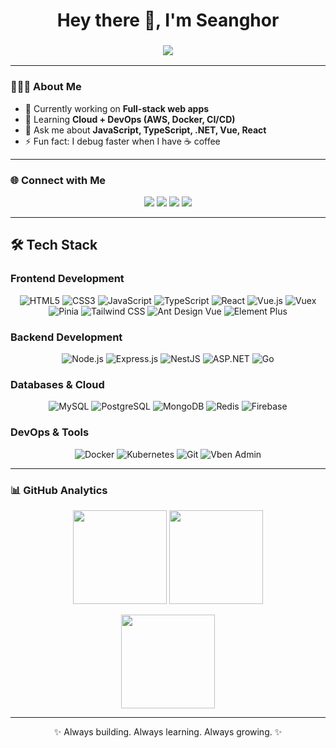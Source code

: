 <!-- Banner -->
<h1 align="center">Hey there 👋, I'm Seanghor</h1>
<h3 align="center">
  <img src="https://readme-typing-svg.herokuapp.com?size=22&duration=4000&color=007ACC&center=true&vCenter=true&width=500&lines=Software+Engineer+👨🏻‍💻;Full-Stack+Developer+🚀;Open+Source+Enthusiast+🌍;Always+learning+new+things+🔥" />
</h3>

---

<!-- About Section -->
### 👨🏻‍💻 About Me
- 🔭 Currently working on **Full-stack web apps**
- 🌱 Learning **Cloud + DevOps (AWS, Docker, CI/CD)**
- 💬 Ask me about **JavaScript, TypeScript, .NET, Vue, React**
- ⚡ Fun fact: I debug faster when I have ☕ coffee  

---

<!-- Connect Section -->
### 🌐 Connect with Me
<p align="center">
  <a href="https://fb.com/seanghor hai" target="_blank"><img src="https://img.shields.io/badge/Facebook-1877F2?style=for-the-badge&logo=facebook&logoColor=white" /></a>
  <a href="https://instagram.com/hshor_14" target="_blank"><img src="https://img.shields.io/badge/Instagram-E4405F?style=for-the-badge&logo=instagram&logoColor=white" /></a>
  <a href="https://t.me/h_seanghor" target="_blank"><img src="https://img.shields.io/badge/Telegram-26A5E4?style=for-the-badge&logo=telegram&logoColor=white" /></a>
  <a href="https://www.linkedin.com/in/seanghor-hai-376703299" target="_blank"><img src="https://img.shields.io/badge/LinkedIn-0A66C2?style=for-the-badge&logo=linkedin&logoColor=white" /></a>
</p>

---

<!-- Languages & Tools -->
## 🛠️ Tech Stack

### Frontend Development

<div align="center">
  <img src="https://img.shields.io/badge/HTML5-000000?style=for-the-badge&logo=html5&logoColor=white" alt="HTML5" />
  <img src="https://img.shields.io/badge/CSS3-000000?style=for-the-badge&logo=css3&logoColor=white" alt="CSS3" />
  <img src="https://img.shields.io/badge/JavaScript-000000?style=for-the-badge&logo=javascript&logoColor=white" alt="JavaScript" />
  <img src="https://img.shields.io/badge/TypeScript-000000?style=for-the-badge&logo=typescript&logoColor=white" alt="TypeScript" />
  <img src="https://img.shields.io/badge/React-000000?style=for-the-badge&logo=react&logoColor=white" alt="React" />
  <img src="https://img.shields.io/badge/Vue.js-000000?style=for-the-badge&logo=vue.js&logoColor=white" alt="Vue.js" />
  <img src="https://img.shields.io/badge/Vuex-000000?style=for-the-badge&logo=vuex&logoColor=white" alt="Vuex" />
  <img src="https://img.shields.io/badge/Pinia-000000?style=for-the-badge&logo=pinia&logoColor=white" alt="Pinia" />
  <img src="https://img.shields.io/badge/Tailwind_CSS-000000?style=for-the-badge&logo=tailwind-css&logoColor=white" alt="Tailwind CSS" />
  <img src="https://img.shields.io/badge/Ant%20Design%20Vue-000000?style=for-the-badge&logo=antdesign&logoColor=white" alt="Ant Design Vue" />
  <img src="https://img.shields.io/badge/Element%20Plus-000000?style=for-the-badge&logo=element&logoColor=white" alt="Element Plus" />
</div>

### Backend Development

<div align="center">
  <img src="https://img.shields.io/badge/Node.js-000000?style=for-the-badge&logo=node.js&logoColor=white" alt="Node.js" />
  <img src="https://img.shields.io/badge/Express.js-000000?style=for-the-badge&logo=express&logoColor=white" alt="Express.js" />
  <img src="https://img.shields.io/badge/NestJS-000000?style=for-the-badge&logo=nestjs&logoColor=white" alt="NestJS" />
  <img src="https://img.shields.io/badge/ASP.NET-000000?style=for-the-badge&logo=dotnet&logoColor=white" alt="ASP.NET" />
  <img src="https://img.shields.io/badge/Go-000000?style=for-the-badge&logo=go&logoColor=white" alt="Go" />
</div>

### Databases & Cloud

<div align="center">
  <img src="https://img.shields.io/badge/MySQL-000000?style=for-the-badge&logo=mysql&logoColor=white" alt="MySQL" />
  <img src="https://img.shields.io/badge/PostgreSQL-000000?style=for-the-badge&logo=postgresql&logoColor=white" alt="PostgreSQL" />
  <img src="https://img.shields.io/badge/MongoDB-000000?style=for-the-badge&logo=mongodb&logoColor=white" alt="MongoDB" />
  <img src="https://img.shields.io/badge/Redis-000000?style=for-the-badge&logo=redis&logoColor=white" alt="Redis" />
  <img src="https://img.shields.io/badge/Firebase-000000?style=for-the-badge&logo=firebase&logoColor=white" alt="Firebase" />
</div>

### DevOps & Tools

<div align="center">
  <img src="https://img.shields.io/badge/Docker-000000?style=for-the-badge&logo=docker&logoColor=white" alt="Docker" />
  <img src="https://img.shields.io/badge/Kubernetes-000000?style=for-the-badge&logo=kubernetes&logoColor=white" alt="Kubernetes" />
  <img src="https://img.shields.io/badge/Git-000000?style=for-the-badge&logo=git&logoColor=white" alt="Git" />
  <img src="https://img.shields.io/badge/Vben%20Admin-000000?style=for-the-badge&logo=vue.js&logoColor=white" alt="Vben Admin" />
</div>


---

<!-- Stats -->
### 📊 GitHub Analytics
<p align="center">
  <img src="https://github-readme-stats.vercel.app/api?username=seanghor&show_icons=true&theme=tokyonight&hide_border=true" height="150"/>
  <img src="https://github-readme-stats.vercel.app/api/top-langs/?username=seanghor&layout=compact&theme=tokyonight&hide_border=true" height="150"/>
</p>

<p align="center">
  <img src="https://github-readme-streak-stats.herokuapp.com/?user=seanghor&theme=tokyonight&hide_border=true" height="150"/>
</p>

---

<!-- Footer -->
<p align="center">✨ Always building. Always learning. Always growing. ✨</p>

